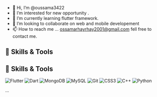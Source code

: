 - 👋 Hi, I’m @oussama3422
- 👀 I’m interested for new opportunity .
- 🌱 I’m currently learning flutter framework.
- 💞️ I’m looking to collaborate on web and mobile developement
- 📫 How to reach me ... ossamarhayrhay2001@gmail.com fell free to contact me.

<!---
oussama3422/oussama3422 is a ✨ special ✨ repository because its `README.md` (this file) appears on your GitHub profile.
You can click the Preview link to take a look at your changes.
--->
## 🔧 Skills & Tools
## 🔧 Skills & Tools

<!-- Flutter -->
<img src="https://img.shields.io/badge/-Flutter-02569B?style=for-the-badge&logo=flutter&logoColor=white" alt="Flutter">
<!-- Dart -->
<img src="https://img.shields.io/badge/-Dart-0175C2?style=for-the-badge&logo=dart&logoColor=white" alt="Dart">

<!-- MongoDB -->
<img src="https://img.shields.io/badge/-MongoDB-47A248?style=for-the-badge&logo=mongodb&logoColor=white" alt="MongoDB">

<!-- MySQL -->
<img src="https://img.shields.io/badge/-MySQL-4479A1?style=for-the-badge&logo=mysql&logoColor=white" alt="MySQL">

<!-- Git -->
<img src="https://img.shields.io/badge/-Git-F05032?style=for-the-badge&logo=git&logoColor=white" alt="Git">

<!-- CSS3 -->
<img src="https://img.shields.io/badge/-CSS3-1572B6?style=for-the-badge&logo=css3&logoColor=white" alt="CSS3">

<!-- C++ -->
<img src="https://img.shields.io/badge/-C++-00599C?style=for-the-badge&logo=c%2B%2B&logoColor=white" alt="C++">

<!-- Python -->
<img src="https://img.shields.io/badge/-Python-3776AB?style=for-the-badge&logo=python&logoColor=white" alt="Python">


...
